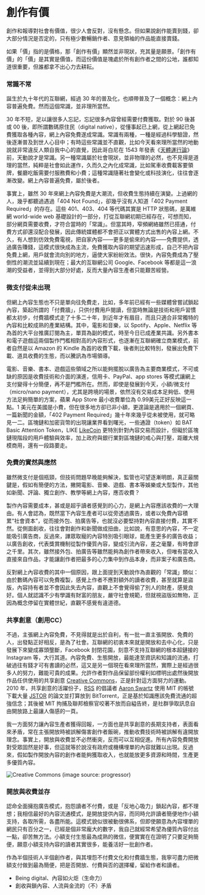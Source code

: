 # 創作有價

創作和報導對社會有價值，很少人會反對，沒有懸念。但如果說創作能賣到錢，卻大部分情況是否定的，只有極少數暢銷作者、意見領袖的作品能直接賣錢。

如果「價」指的是價格，那「創作有價」顯然並非現狀，充其量是願景。「創作有價」的「價」是其實是價值，而這份價值是塊處於所有創作者之間的公地，誰都知道很重要，但誰都拿不出心力去耕耘。

### **常識不常**

誕生於九十年代的互聯網，經過 30 年的普及化，也順帶普及了一個概念：網上內容普遍免費。然而這個常識，並非理所當然。

30 年不短，足以讓很多人忘記，忘記很多內容曾經需要付費獲取。對於 90 後甚或 00 後，即所謂數碼原住民（digital native），從懂事起已上網，從上網起已免費獲取各種內容，網上內容免費遂成常識。常識有兩種，一種是經過科學驗證，然後逐漸普及到世人心目中；有時這些常識並不直觀，比如今天看來理所當然的地動說就非常違反人類自我中心的直覺，因此哥白尼在 1543 年發表《[天體運行論](https://zh.wikipedia.org/wiki/%E5%A4%A9%E4%BD%93%E8%BF%90%E8%A1%8C%E8%AE%BA)》前，天動說才是常識。另一種常識屬於社會現狀，並非物理的必然，也不見得是道理的當然，純粹是社會如此運作，久而久之內化成常識，比如駕車收費載客要領牌，餐廳吃飯需要付服務費和小費；這種常識隨著社會變化或科技演化，往往會逐漸改變。網上內容普遍免費，屬於後者。

事實上，雖然 30 年來網上內容免費是大潮流，但收費生態持續在演變。上過網的人，幾乎都聽過遇過「404 Not Found」，卻幾乎沒有人知道「402 Payment Required」的存在。這些 401、403、404 等代碼其實是 HTTP 狀態碼，是萬維網 world-wide web 基礎設計的一部分，打從互聯網初期已經存在，可想而知，部分網頁需要收費，才符合當時的「常識」。但當其時，窄頻網絡雖然已搭通，付費方式卻還沒配合發展，因此傳統媒體都不會把正以實體方式出售的內容上網。不久，有人想到仿效免費電視，把自家內容——更多是偷來的內容——免費提供，透過廣告賺錢，這模式很快成為主流，免費獲取內容的期望迅速形成，自己不把內容免費上網，用戶就會流向別的地方，逼使大家紛紛效法。很快，內容免費成為了壓倒性的潮流並延續到現在；最大的互聯網公司 Google、Facebook 等都是這一浪潮的受益者，並得到大部分好處，反而大量內容生產者只能艱苦經營。

### **微支付從未出現**

但網上內容生態也不只是單向往免費走，比如，多年前已經有一些媒體曾嘗試鎖起內容，築起所謂的「付費牆」，只供付費用戶閱讀，但當時無論是技術和用戶習慣都太初步，付費牆模式走了十多二十年，到近年才有眉目，而且只適合非常獨特的內容和比較成熟的產業結構。其中，電影和音樂，以 Spotify、Apple、Netflix 等為首的大平台推廣訂閱為主，單買為副的模式，時至今日已成產業共識。另外書本和電子遊戲這兩個製作門檻相對高的內容形式，也逐漸在互聯網確立商業模式，前者自然是以 Amazon 的 Kindle 為首的收費下載，後者則比較特別，發展出免費下載、道具收費的生態，而以騰訊為市場領導。

電影、音樂、書本、遊戲這些領域之所以能夠擺脫以廣告為主要商業模式，不可或缺的原因是收費技術和介面的演進，信用卡、PayPal、app stores 等模式讓網上支付變得十分簡便，再不是門檻所在。然而，即使是發展到今天，小額/微支付（micro/nano payment），尤其是跨境的場景，依然沒有交易成本足夠低、使用方法足夠簡單的方案，蘋果 App Store 最小收費單位為 0.99美元正好反映這一點。1 美元在美國是小費，但在很多地方卻已非小額，更遑論是適用於一個網頁、一篇新聞的金額，「402 Payment Required」幾十年來幾乎從未被使用，就可略見一二。區塊鏈和加密貨幣的出現讓業界看到曙光，一些通證（token）如 BAT Basic Attention Token，LIKE [LikeCoin](https://like.co/) 更特別針對內容交易而設計，但礙於區塊鏈現階段的用戶體驗與效率，加上政府與銀行業對區塊鏈的戒心與打壓，距離大規模商用，還有一段路要走。

### **免費的實然與應然**

雖然微支付是個瓶頸，但技術問題早晚能夠解決，監管也可望逐漸明朗，真正最關鍵是，假如有簡便的方法，撇開電影、音樂、遊戲、書本等娛樂或大型製作，其他如新聞、評論、獨立創作、教學等網上內容，應否收費？

製作內容需要成本，甚或是超乎讀者感覺到的心力，是網上內容應該收費的一大理由。有人會認為，既然當下內容生產者可以從旁透過廣告，或者以免費內容積累“社會資本”，從而接外包、拍廣告等，也就沒必要堅持對內容直接付費，其實不然。從側面創收，往往會對創作和新聞做成扭曲，比如說，有意思的內容，不一定能吸引廣告商，反過來，譁眾取寵的內容特別吸引眼球，能產生更多的廣告收益；以廣告創收，代表獎賞機制從製作優質內容，變成引流內容，差之毫釐，有時會謬之千里。其次，雖然接外包、拍廣告等雖然能夠為創作者帶來收入，但唯有當收入直接來自作品，才能讓創作者把最多的心力集中到作品本身，而非案子和廣告商。

反對網上內容收費的其中一個原因，跟上面提到天動說作為直觀的「常識」類似：由於數碼內容可以免費複製，感覺上作者不應對額外的讀者收費，甚至就算是盜版，內容持有者並不會因此失去內容，直觀上不會覺得偷了別人的財產，感覺良好。個人就認識不少有學識有財富的朋友，嚴守社會規範，但就視盜版如無物，正因為概念停留在實體世紀，直觀不感覺有違道德。

### **共享創意（創用CC）**

不過，主張網上內容免費，不見得就是出於自利，有一批一直主張開放、免費的人，出發點正好相反，是為了社會。互聯網的初衷本來就是開放和去中心化，只是發展下來變成寡頭壟斷，Facebook 封閉花園，刻意不支持互聯網的根本超鏈接的 Instagram 等，大行其道。內容免費、生態開放，最能達至資訊和知識的流通，打破過往有錢才可有書讀的必然，這又是另一個現在看來理所當然，實際上是經過很多人的努力，難能可貴的成果。允許作者對作品保留部份權利如標明出處然後開放作品任供使用的共享創意 [Creative Commons](https://creativecommons.org/)，正是針對這方面努力的運動。2010 年，共享創意的活躍份子，[RSS](https://en.wikipedia.org/wiki/RSS%EF%BB%BF) 的倡議者 [Aaron Swartz](https://en.wikipedia.org/wiki/Aaron_Swartz) 使用 MIT 的帳號下載大量 [JSTOR](https://en.wikipedia.org/wiki/RSS%EF%BB%BF) 的論文並打算放到 BitTorrent，正是基於知識應該免費流通的超強信念；其後被 MIT 拘捕及聯邦檢察官咬著不放而自縊告終，是社群爭取訊息自由開放路上最讓人傷感的一頁。

我一方面努力讓內容生產者獲得回報，一方面也是共享創意的長期支持者，表面看來矛盾，常在主張開放時被誤解傷害創作者飯碗，推動收費技術時被誤解有違開放理念。事實上，開放與收費並不必然衝突，反而可以互相促進。所有內容免費開放對受眾固然是好事，但這就等於說沒有政府或機構埋單的內容就難以出現。反過來，假如製作開放內容的創作者能夠獲取收入，也就能放更多資源和時間，生產更多優質內容。

![Creative Commons \(image source: progressor\)](https://ckxpress.com/wp-content/uploads/sites/8/2019/02/creative-commons-783531_640.png)

### **開放與收費並存**

認命全面擁抱廣告模式，抱怨讀者不付費，或是「反地心吸力」鎖起內容，都不理想；我相信最好的內容流通模式，是開放提供內容，而同時允許讀者簡便地作小額支持，各取所需，各盡所能。這模式貌似很被動很佛系，但即使願意為內容埋單的網民只有百分之一，已經是個非常龐大的數字，我自己就經常希望為優質內容付出一點，卻苦無方法。小額支付生態最為成熟的微信，便實實在在證明了只要足夠簡便，願意小額支持內容的讀者其實很多，能養活好一批創作者。

作為半個技術人半個創作者，與其埋怨不付費文化和付費牆生態，我寧可盡力把微額支付做到最為簡便，把是否開放、付費與否的選擇權，留給作者和讀者。



* Being digital、內容如火炬（生命力）
* 創收與鎖內容、人流與金流的（不）矛盾



